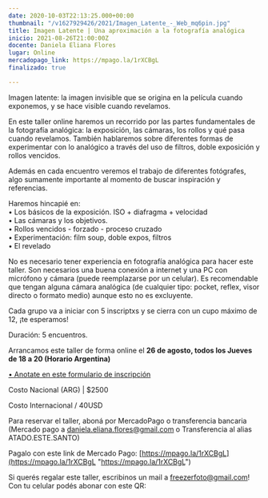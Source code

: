 ```yaml
---
date: 2020-10-03T22:13:25.000+00:00
thumbnail: "/v1627929426/2021/Imagen_Latente_-_Web_mq6pin.jpg"
title: Imagen Latente | Una aproximación a la fotografía analógica
inicio: 2021-08-26T21:00:00Z
docente: Daniela Eliana Flores
lugar: Online
mercadopago_link: https://mpago.la/1rXCBgL
finalizado: true

---
```

Imagen latente: la imagen invisible que se origina en la película cuando exponemos, y se hace visible cuando revelamos.

En este taller online haremos un recorrido por las partes fundamentales de la fotografía analógica: la exposición, las cámaras, los rollos y qué pasa cuando revelamos. También hablaremos sobre diferentes formas de experimentar con lo analógico a través del uso de filtros, doble exposición y rollos vencidos.

Además en cada encuentro veremos el trabajo de diferentes fotógrafes, algo sumamente importante al momento de buscar inspiración y referencias.

Haremos hincapié en:  
• Los básicos de la exposición. ISO + diafragma + velocidad  
• Las cámaras y los objetivos.  
• Rollos vencidos - forzado - proceso cruzado  
• Experimentación: film soup, doble expos, filtros  
• El revelado

No es necesario tener experiencia en fotografía analógica para hacer este taller. Son necesarios una buena conexión a internet y una PC con micrófono y cámara (puede reemplazarse por un celular). Es recomendable que tengan alguna cámara analógica (de cualquier tipo: pocket, reflex, visor directo o formato medio) aunque esto no es excluyente.

Cada grupo va a iniciar con 5 inscriptxs y se cierra con un cupo máximo de 12, ¡te esperamos!

Duración: 5 encuentros.

Arrancamos este taller de forma online el **26 de agosto, todos los Jueves de 18 a 20 (Horario Argentina)**

[• Anotate en este formulario de inscripción](https://docs.google.com/forms/d/1QOhecPFFlYL66yxIrrpoMV48lsx7EiyONG3-6sotIKw/edit)

Costo Nacional (ARG) | $2500 

Costo Internacional / 40USD

Para reservar el taller, aboná por MercadoPago o transferencia bancaria (Mercado pago a daniela.eliana.flores@gmail.com o Transferencia al alias ATADO.ESTE.SANTO)

Pagalo con este link de Mercado Pago: [https://mpago.la/1rXCBgL](https://mpago.la/1rXCBgL "https://mpago.la/1rXCBgL")

Si querés regalar este taller, escribinos un mail a freezerfoto@gmail.com! Con tu celular podés abonar con este QR:
